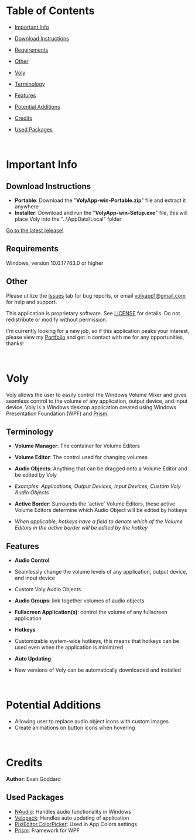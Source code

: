 # Table of Contents

- [Important Info](#important-info)
 - [Download Instructions](#download-instructions)
 - [Requirements](#requirements)
 - [Other](#other)

- [Voly](#voly)
 - [Terminology](#terminology)
 - [Features](#features)

- [Potential Additions](#potential-additions)

- [Credits](#credits)
 - [Used Packages](#used-packages)

<br/>


# Important Info

## Download Instructions

- **Portable**: Download the "**VolyApp-win-Portable.zip**" file and extract it anywhere
- **Installer**: Download and run the "**VolyApp-win-Setup.exe**" file, this will place Voly into the "..\AppData\Local\" folder

[Go to the latest release!](https://github.com/BattleFrog99/Voly-Releases/releases)

## Requirements

Windows, version 10.0.17763.0 or higher

## Other

Please utilize the [Issues](https://github.com/BattleFrog99/Voly-Releases/issues) tab for bug reports, or email [volyapp1@gmail.com](mailto:volyapp1@gmail.com) for help and support.

This application is proprietary software. See [LICENSE](LICENSE.txt) for details. Do not redistribute or modify without permission.

I'm currently looking for a new job, so if this application peaks your interest, please view my [Portfolio](https://evan-goddard.github.io/eg-portfolio/) and get in contact with me for any opportunities, thanks!

<br/>


# Voly

Voly allows the user to easily control the Windows Volume Mixer and gives seamless control to the volume of any application, output device, and input device. Voly is a Windows desktop application created using Windows Presentation Foundation (WPF) and [Prism](https://github.com/PrismLibrary/Prism).

## Terminology
- **Volume Manager**: The container for Volume Editors

- **Volume Editor**: The control used for changing volumes

- **Audio Objects**: Anything that can be dragged onto a Volume Editor and be edited by Voly
 - _Examples: Applications, Output Devices, Input Devices, Custom Voly Audio Objects_

- **Active Border**: Surrounds the 'active' Volume Editors, these active Volume Editors determine which Audio Object will be edited by hotkeys
 - _When applicable, hotkeys have a field to denote which of the Volume Editors in the active border will be edited by the hotkey_

## Features

- **Audio Control**
 - Seamlessly change the volume levels of any application, output device, and input device
 - Custom Voly Audio Objects
  - **Audio Groups**: link together volumes of audio objects
  - **Fullscreen Application(s)**: control the volume of any fullscreen application

- **Hotkeys**
 - Customizable system-wide hotkeys, this means that hotkeys can be used even when the application is minimized

- **Auto Updating**
 - New versions of Voly can be automatically downloaded and installed

<br/>


# Potential Additions

- Allowing user to replace audio object icons with custom images
- Create animations on button icons when hovering

<br/>


# Credits

**Author**: Evan Goddard

## Used Packages
- [NAudio](https://github.com/naudio/NAudio): Handles audio functionality in Windows
- [Velopack](https://velopack.io/): Handles auto updating of application
- [PixiEditor.ColorPicker](https://github.com/PixiEditor/ColorPicker): Used in App Colors settings
- [Prism](https://github.com/PrismLibrary/Prism): Framework for WPF